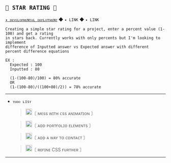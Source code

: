 ## `🌿 STAR RATING 🌿`
[`✦ ᴅᴇᴠᴇʟᴏᴘᴍᴇɴᴛᴀʟ ᴅᴇᴘʟᴏʏᴍᴇɴᴛ`](https://keisukel.github.io/Portfolio/) ◆ `✦ LINK` ◆ `✦ LINK`

    Creating a simple star rating for a project, enter a percent value (1-100) and get a rating
    in stars back. Currently works with only percents but I'm looking to implement
    difference of Inputted answer vs Expected answer with different percent difference equations
    
    EX : 
      Expected : 100
      Inputted : 80

      (1-(100-80)/100) = 80% accurate
      OR
      (1-(100-80)/((100+80)/2)) = 78% accurate
------
- `ᴛᴏᴅᴏ ʟɪsᴛ`
  
  ><img width="20" src="https://imgur.com/rzRlaDz.png" alt="Icon Image">〘 ᴍᴇss ᴡɪᴛʜ ᴄss ᴀɴɪᴍᴀᴛɪᴏɴ 〙
  
  ><img width="20" src="https://imgur.com/rzRlaDz.png" alt="Icon Image">〘 ᴀᴅᴅ ᴘᴏʀᴛғᴏʟɪᴏ ᴇʟᴇᴍᴇɴᴛs 〙
  
  ><img width="20" src="https://imgur.com/rzRlaDz.png" alt="Icon Image">〘 ᴀᴅᴅ ᴀ ᴡᴀʏ ᴛᴏ ᴄᴏɴᴛᴀᴄᴛ 〙
  
  ><img width="20" src="https://imgur.com/rzRlaDz.png" alt="Icon Image">〘 ʀᴇғɪɴᴇ CSS ғᴜʀᴛʜᴇʀ 〙

------
